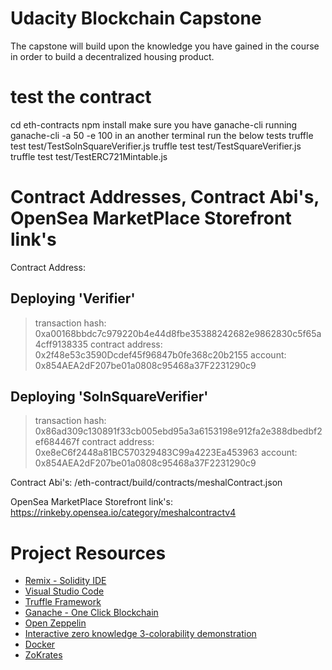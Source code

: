 # Udacity Blockchain Capstone

The capstone will build upon the knowledge you have gained in the course in order to build a decentralized housing product. 
# test the contract 

cd eth-contracts
npm install
make sure you have ganache-cli running 
ganache-cli -a 50 -e 100
in an another terminal run the below tests
truffle test test/TestSolnSquareVerifier.js 
truffle test test/TestSquareVerifier.js 
truffle test test/TestERC721Mintable.js 

#  Contract Addresses, Contract Abi's, OpenSea MarketPlace Storefront link's
Contract Address:
 

 Deploying 'Verifier'
   --------------------
   > transaction hash:    0xa00168bbdc7c979220b4e44d8fbe35388242682e9862830c5f65a4cff9138335
   > contract address:    0x2f48e53c3590Dcdef45f96847b0fe368c20b2155
   > account:             0x854AEA2dF207be01a0808c95468a37F2231290c9

Deploying 'SolnSquareVerifier'
   ------------------------------
   > transaction hash:    0x86ad309c130891f33cb005ebd95a3a6153198e912fa2e388dbedbf2ef684467f
   > contract address:    0xe8eC6f2448a81BC570329483C99a4223Ea453963
   > account:             0x854AEA2dF207be01a0808c95468a37F2231290c9

Contract Abi's:
/eth-contract/build/contracts/meshalContract.json 

OpenSea MarketPlace Storefront link's:
https://rinkeby.opensea.io/category/meshalcontractv4

 

# Project Resources

* [Remix - Solidity IDE](https://remix.ethereum.org/)
* [Visual Studio Code](https://code.visualstudio.com/)
* [Truffle Framework](https://truffleframework.com/)
* [Ganache - One Click Blockchain](https://truffleframework.com/ganache)
* [Open Zeppelin ](https://openzeppelin.org/)
* [Interactive zero knowledge 3-colorability demonstration](http://web.mit.edu/~ezyang/Public/graph/svg.html)
* [Docker](https://docs.docker.com/install/)
* [ZoKrates](https://github.com/Zokrates/ZoKrates)
